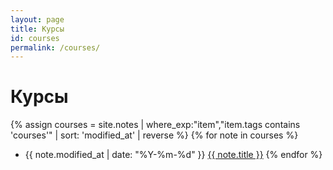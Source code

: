 ```yaml
---
layout: page
title: Курсы
id: courses
permalink: /courses/
---
```


# Курсы

{% assign courses = site.notes | where_exp:"item","item.tags contains 'courses'" | sort: 'modified_at' | reverse %}
{% for note in courses %}
- <span>{{ note.modified_at | date: "%Y-%m-%d" }}</span>&nbsp;<a href="{{ note.url | absolute_url }}">{{ note.title }}</a>
{% endfor %}
